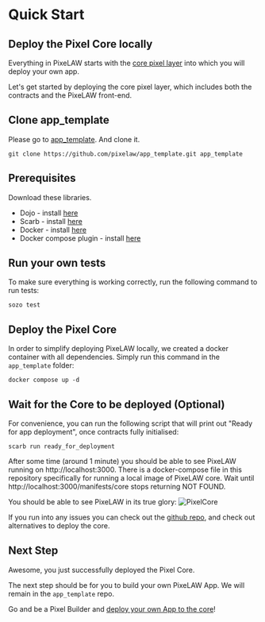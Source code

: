 # Quick Start

## Deploy the Pixel Core locally
Everything in PixeLAW starts with the [core pixel layer](https://github.com/pixelaw/core) into which you will deploy your own app.

Let's get started by deploying the core pixel layer, which includes both the contracts and the PixeLAW front-end.

## Clone app_template

Please go to [app_template](https://github.com/pixelaw/app_template). And clone it.

```console
git clone https://github.com/pixelaw/app_template.git app_template
```

## Prerequisites

Download these libraries.

-   Dojo - install [here](https://book.dojoengine.org/getting-started/quick-start.html)
-   Scarb - install [here](https://docs.swmansion.com/scarb/download)
-   Docker - install [here](https://docs.docker.com/engine/install/)
-   Docker compose plugin - install [here](https://docs.docker.com/compose/install/)

## Run your own tests

To make sure everything is working correctly, run the following command to run tests:
```console
sozo test
```

## Deploy the Pixel Core

In order to simplify deploying PixeLAW locally, we created a docker container with all dependencies. Simply run this command in the `app_template` folder:
```console
docker compose up -d
```

## Wait for the Core to be deployed (Optional)

For convenience, you can run the following script that will print out "Ready for app deployment", once contracts fully initialised:
```console
scarb run ready_for_deployment
```

After some time (around 1 minute) you should be able to see PixeLAW running on http://localhost:3000. There is a docker-compose file in this repository specifically for running a local image of PixeLAW core. Wait until http://localhost:3000/manifests/core stops returning NOT FOUND.

You should be able to see PixeLAW in its true glory: ![PixelCore](../images/PixelCore.png)

If you run into any issues you can check out the [github repo](https://github.com/pixelaw/app_template/tree/main), and check out alternatives to deploy the core.

## Next Step

Awesome, you just successfully deployed the Pixel Core. 

The next step should be for you to build your own PixeLAW App. We will remain in the `app_template` repo.

Go and be a Pixel Builder and [deploy your own App to the core](../build-app/build-app.md)!